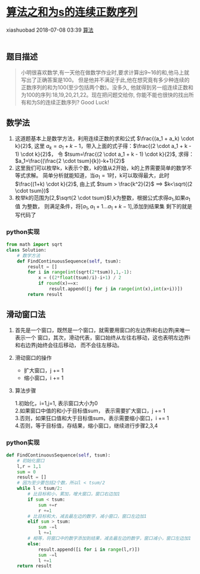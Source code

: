 <div class="blog-article">
    <h1><a href="p.html?p=算法/算法之和为s的连续正数序列" class="title">算法之和为s的连续正数序列</a></h1>
    <span class="author">xiashuobad</span>
    <span class="time">2018-07-08 03:39</span>
    <span><a href="tags.html?t=算法" class="tag">算法</a></span>
    </div>
<br/>

## 题目描述 ##
> 小明很喜欢数学,有一天他在做数学作业时,要求计算出9~16的和,他马上就写出了正确答案是100。
但是他并不满足于此,他在想究竟有多少种连续的正数序列的和为100(至少包括两个数)。没多久,
他就得到另一组连续正数和为100的序列:18,19,20,21,22。现在把问题交给你,
你能不能也很快的找出所有和为S的连续正数序列? Good Luck!
## 数学法 ##
1. 这道题基本上是数学方法，利用连续正数的求和公式 $\frac{(a_1 + a_k) \cdot k}{2}$,
这里 $a_k=a_1+k-1$，带入上面的式子得：$\frac{(2 \cdot a_1 + k - 1) \cdot k}{2}$，
令 $tsum=\frac{(2 \cdot a_1 + k - 1) \cdot k}{2}$, 求得：
$a_1=\frac{(\frac{2 \cdot tsum}{k})-k+1}{2}$
2. 这里我们可以枚举k，k表示个数，k的值从2开始，k的上界需要简单的数学不等式求解。
简单分析就能知道，当$a_1=1$时，k可以取得最大，此时 $\frac{(1+k) \cdot k}{2}$,
由上式 $tsum > \frac{k^2}{2}$  ==> $k<\sqrt{(2 \cdot tsum})$
3. 枚举k的范围为[2,$\sqrt{2 \cdot tsum}$),k为整数，根据公式求得$a_1$,如果$a_1$值
为整数， 则满足条件，将[$a_1,a_1+1 ... a_1+k-1$],添加到结果集
剩下的就是写代码了

### python实现
```python
from math import sqrt
class Solution:
    # 数学方法
    def FindContinuousSequence(self, tsum):
        result = []
        for i in range(int(sqrt(2*tsum)),1,-1):
            x = ((2*float(tsum)/i)-i+1) / 2
            if round(x)==x:
                result.append([j for j in range(int(x),int(x+i))])
        return result
```

## 滑动窗口法
1. 首先是一个窗口，既然是一个窗口，就需要用窗口的左边界i和右边界j来唯一表示一个
窗口，其次，滑动代表，窗口始终从左往右移动，这也表明左边界i和右边界j始终会往后移动，
而不会往左移动。
2. 滑动窗口的操作
    - 扩大窗口，j += 1
    - 缩小窗口，i += 1
3. 算法步骤

    1.初始化，i=1,j=1, 表示窗口大小为0  
    2.如果窗口中值的和小于目标值sum， 表示需要扩大窗口，j += 1  
    3.否则，如果狂口值和大于目标值sum，表示需要缩小窗口，i += 1  
    4.否则，等于目标值，存结果，缩小窗口，继续进行步骤2,3,4 

### python实现
```python
def FindContinuousSequence(self, tsum):
    # 初始化窗口
    l,r = 1,1
    sum = 0
    result = []
    # 因为至少要包括2个数，所以l < tsum/2
    while l < tsum/2:
        # 比目标和小，累加，增大窗口，窗口右边加1
        if sum < tsum:
            sum +=r
            r +=1
        # 比目标和大，减去最左边的数字，减小窗口，窗口左边加1
        elif sum > tsum:
            sum -=l
            l +=1
        # 相等，将窗口中的数字添加到结果，减去最左边的数字，窗口减小，窗口左边加1
        else:
            result.append([i for i in range(l,r)])
            sum -=l
            l +=1
    return result   
```